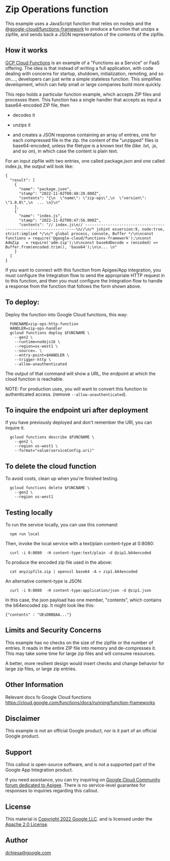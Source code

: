 # Zip Operations function

This example uses a JavaScript function that relies on nodejs  and the
[@google-cloud/functions-framework](https://www.npmjs.com/package/@google-cloud/functions-framework)
to produce a function that unzips a zipfile, and sends back a JSON
representation of the contents of the zipfile.

## How it works

[GCP Cloud Functions](https://cloud.google.com/functions) is an example of a
"Functions as a Service" or FaaS offering. The idea is that instead of writing a
full application, with code dealing with concerns for startup, shutdown,
initialization, remoting, and so on...., developers can just write a simple
stateless function. This simplifies development, which can help small or large
companies build more quickly.


This repo holds a particular function example, which accepts ZIP files and
processes them. This function has a single handler that accepts as input a
base64-encoded ZIP file, then

- decodes it

- unzips it

- and creates a JSON response containing an array of entries, one for each
  compressed file in the zip.  the content of the "unzipped" files is
  base64-encoded, unless the filetype is a known text file (like .txt, .js, and
  so on), in which case the content is plain text.

For an input zipfile with two entries, one called package.json and one called index.js, the output will look like:

```
{
  "result": [
    {
      "name": "package.json",
      "stamp": "2022-11-02T00:48:20.000Z",
      "contents": "{\n  \"name\": \"zip-ops\",\n  \"version\": \"1.0.0\",\n  ... \n}\n"
    },
    {
      "name": "index.js",
      "stamp": "2022-11-02T00:47:56.000Z",
      "contents": "// index.js\n// ------------------------------------------------------------------\n//\n/* jshint esversion:9, node:true, strict:implied */\n/* global process, console, Buffer */\n\nconst functions = require('@google-cloud/functions-framework');\nconst AdmZip   = require('adm-zip');\n\nconst base64Decode = (encoded) => Buffer.from(encoded.trim(), 'base64');\n\n... \n"
    }
  ]
}
```

If you want to connect with this function from Apigee/App integration, you must
configure the Integration flow to send the appropriate HTTP request in to this
function, and then you must configure the Integration flow to handle a response
from the function that follows the form shown above.

## To deploy:

Deploy the function into Google Cloud functions, this way:

```
  FUNCNAME=zip-ops-http-function
  HANDLER=zip-ops-handler
  gcloud functions deploy $FUNCNAME \
    --gen2 \
    --runtime=nodejs16 \
    --region=us-west1 \
    --source=. \
    --entry-point=$HANDLER \
    --trigger-http \
    --allow-unauthenticated
```

The output of that command will show a URL, the endpoint at which the cloud function is reachable.

NOTE: For production uses, you will want to convert this function to authenticated access. (remove `--allow-unauthenticated`).

## To inquire the endpoint uri after deployment

If you have previously deployed and don't remember the URI, you can inquire it.
```
  gcloud functions describe $FUNCNAME \
    --gen2 \
    --region us-west1 \
    --format="value(serviceConfig.uri)"
```

## To delete the cloud function

To avoid costs, clean up when you're finished testing.

```
  gcloud functions delete $FUNCNAME \
    --gen2 \
    --region us-west1
```

## Testing locally

To run the service locally, you can use this command:
```
  npm run local
```

Then, invoke the local service with a text/plain content-type at 0:8080:
```
  curl -i 0:8080  -H content-type:text/plain -d @zip1.b64encoded
```

To produce the encoded zip file used in the above:

```
  cat anyzipfile.zip | openssl base64 -A > zip1.b64encoded
```

An alternative content-type is JSON:
```
  curl -i 0:8080  -H content-type:application/json -d @zip1.json
```

In this case, the json payload has one member, "contents", which contains the
b64encoded zip. It might look like this:

```
{"contents" : "UEsDBBQAA..."}
```


## Limits and Security Concerns

This example has no checks on the size of the zipfile or the number of
entries. It reads in the entire ZIP file into memory and de-compresses it. This
may take some time for large zip files and will consume resources.

A better, more resilient design would insert checks and change behavior for
large zip files, or large zip entries.


## Other Information

Relevant docs fo Google Cloud functions
  https://cloud.google.com/functions/docs/running/function-frameworks



## Disclaimer

This example is not an official Google product, nor is it part of an
official Google product.

## Support

This callout is open-source software, and is not a supported part of the Google App Integration product.

If you need assistance, you can try inquiring on [Google Cloud Community
forum dedicated to Apigee](https://www.googlecloudcommunity.com/gc/Apigee/bd-p/cloud-apigee).
There is no service-level guarantee for
responses to inquiries regarding this callout.

## License

This material is [Copyright 2022 Google LLC](./NOTICE).
and is licensed under the [Apache 2.0 License](LICENSE).


## Author
dchiesa@google.com
